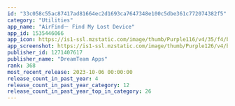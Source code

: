 ```yaml
---
id: "33c058c55ac87417ad81664ec2d1693ca7647348e100c5dbe361c772074382f5"
category: "Utilities"
app_name: "AirFind－ Find My Lost Device"
app_id: 1535446066
app_icon: https://is1-ssl.mzstatic.com/image/thumb/Purple116/v4/35/f4/be/35f4be22-62f0-984e-87a6-c2db0abe6c3f/AppIcon-0-1x_U007epad-0-85-220.png/1024x1024bb.png
app_screenshot: https://is1-ssl.mzstatic.com/image/thumb/Purple126/v4/bd/65/47/bd6547cd-74ad-724f-a8eb-cba02259fc9e/d2cf7106-e2c6-4418-ae9e-059e3f4cd9ac_1__U0441_U043a_U0440_U0438_U043d-2.jpg/1242x2688bb.png
publisher_id: 1271407617
publisher_name: "DreamTeam Apps"
rank: 368
most_recent_release: 2023-10-06 00:00:00
release_count_in_past_year: 4
release_count_in_past_year_category: 12
release_count_in_past_year_top_in_category: 26
---
```

